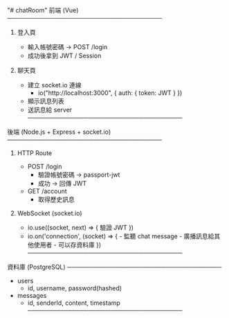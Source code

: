 "# chatRoom"
前端 (Vue)
────────────────────────────────────

1. 登入頁

   - 輸入帳號密碼 → POST /login
   - 成功後拿到 JWT / Session

2. 聊天頁
   - 建立 socket.io 連線
     - io("http://localhost:3000", { auth: { token: JWT } })
   - 顯示訊息列表
   - 送訊息給 server
     ────────────────────────────────────

後端 (Node.js + Express + socket.io)
────────────────────────────────────

1. HTTP Route

   - POST /login
     - 驗證帳號密碼 → passport-jwt
     - 成功 → 回傳 JWT
   - GET /account
     - 取得歷史訊息

2. WebSocket (socket.io)
   - io.use((socket, next) => { 驗證 JWT })
   - io.on('connection', (socket) => { - 監聽 chat message - 廣播訊息給其他使用者 - 可以存資料庫
     })
     ────────────────────────────────────

資料庫 (PostgreSQL)
────────────────────────────────────

- users
  - id, username, password(hashed)
- messages
  - id, senderId, content, timestamp
    ────────────────────────────────────
